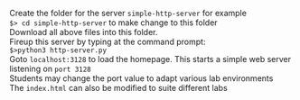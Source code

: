 Create the folder for the server `simple-http-server` for example<br>
`$> cd simple-http-server` to make change to this folder<br> 
Download all above files into this folder.<br>
Fireup this server by typing at the command prompt:<br>
`$>python3 http-server.py`<br>
Goto `localhost:3128` to load the homepage. 
This starts a simple web server listening on `port 3128`<br>
Students may change the port value to adapt various lab environments<br>
The `index.html` can also be modified to suite different labs<br>

